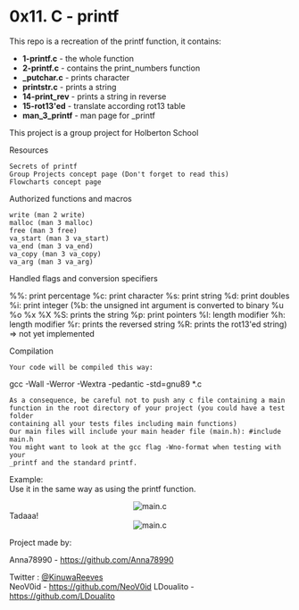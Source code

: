 <h1>0x11. C - printf</h1>
<style>
img {
    style = "margin: auto;
    display: block;
    }
div {
    text-align: center;
    }
</style>
This repo is a recreation of the printf function, it contains:

- <b>1-printf.c</b> - the whole function
- <b>2-printf.c</b> - contains the print_numbers function
- <b>_putchar.c</b> - prints character
- <b>printstr.c</b> - prints a string
- <b>14-print_rev</b> - prints a string in reverse
- <b>15-rot13'ed</b> - translate according rot13 table
- <b>man_3_printf</b> - man page for _printf

This project is a group project for Holberton School

Resources

    Secrets of printf
    Group Projects concept page (Don't forget to read this)
    Flowcharts concept page

Authorized functions and macros

    write (man 2 write)
    malloc (man 3 malloc)
    free (man 3 free)
    va_start (man 3 va_start)
    va_end (man 3 va_end)
    va_copy (man 3 va_copy)
    va_arg (man 3 va_arg)

Handled flags and conversion specifiers

%%: print percentage
%c: print character
%s: print string
%d: print doubles
%i: print integer
(%b: the unsigned int argument is converted to binary
%u
%o
%x
%X
%S: prints the string
%p: print pointers
%l: length modifier
%h: length modifier
%r: prints the reversed string
%R: prints the rot13'ed string) => not yet implemented

Compilation

    Your code will be compiled this way:

gcc -Wall -Werror -Wextra -pedantic -std=gnu89 *.c

    As a consequence, be careful not to push any c file containing a main
    function in the root directory of your project (you could have a test folder
    containing all your tests files including main functions)
    Our main files will include your main header file (main.h): #include main.h
    You might want to look at the gcc flag -Wno-format when testing with your
    _printf and the standard printf.

Example:<br>
Use it in the same way as using the printf function.
<div>
    <img src="https://i.postimg.cc/K8F215Zn/Capture-d-e-cran-2023-06-19-a-10-02-18.png" alt="main.c">
</div>
Tadaaa!
<div>
    <img src="https://i.postimg.cc/Hx3JNLBN/Capture-d-e-cran-2023-06-19-a-10-02-27.png" alt="main.c">
</div>

Project made by:

Anna78990 - https://github.com/Anna78990

Twitter : <a href="https://twitter.com/KinuwaReeves?ref_src=twsrc%5Etfw" class="twitter-follow-button" data-size="large" data-lang="en" data-show-count="false"> @KinuwaReeves</a><br>
NeoV0id   - https://github.com/NeoV0id
LDoualito - https://github.com/LDoualito
